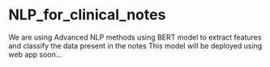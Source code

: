 # NLP_for_clinical_notes
We are using Advanced NLP methods using BERT model to extract features and classify the data present in the notes
This model will be deployed using web app soon...
